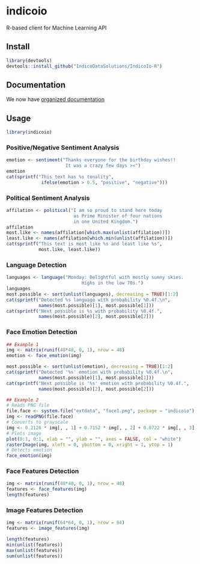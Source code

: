 indicoio
========

R-based client for Machine Learning API

## Install

```r
library(devtools)
devtools::install_github("IndicoDataSolutions/IndicoIo-R")
```

## Documentation
We now have [organized documentation](http://indico.readme.io/v1.0/docs)

## Usage

```r
library(indicoio)
```

### Positive/Negative Sentiment Analysis

```r
emotion <- sentiment("Thanks everyone for the birthday wishes!!
                      It was a crazy few days ><")
emotion
cat(sprintf("This text has %s tonality", 
             ifelse(emotion > 0.5, "positive", "negative")))
```

### Political Sentiment Analysis

```r
affilation <- political("I am so proud to stand here today 
                         as Prime Minister of four nations
                         in one United Kingdom.")
affilation
most.like <- names(affilation[which.max(unlist(affilation))])
least.like <- names(affilation[which.min(unlist(affilation))])
cat(sprintf("This text is most like %s and least like %s", 
            most.like, least.like))

```

### Language Detection

```r
languages <- language("Monday: Delightful with mostly sunny skies.
                            Highs in the low 70s.")
languages
most.possible <- sort(unlist(languages), decreasing = TRUE)[1:2]
cat(sprintf("Detected %s language with probability %0.4f.\n",
            names(most.possible)[1], most.possible[1]))
cat(sprintf("Next possible is %s with probability %0.4f.", 
            names(most.possible)[2], most.possible[2]))
```

### Face Emotion Detection

```r
## Example 1
img <- matrix(runif(48*48, 0, 1), nrow = 48)
emotion <- face_emotion(img)

most.possible <- sort(unlist(emotion), decreasing = TRUE)[1:2]
cat(sprintf("Detected '%s' emotion with probability %0.4f.\n",
            names(most.possible)[1], most.possible[1]))
cat(sprintf("Next possible is '%s' emotion with probability %0.4f.", 
            names(most.possible)[2], most.possible[2]))

## Example 2
# Reads PNG file
file.face <- system.file("extdata", "face1.png", package = "indicoio")
img <- readPNG(file.face)
# Converts to grayscale
img <- 0.2126 * img[, , 1] + 0.7152 * img[, , 2] + 0.0722 * img[, , 3]
# Plots image
plot(0:1, 0:1, xlab = "", ylab = "", axes = FALSE, col = "white")
rasterImage(img, xleft = 0, ybottom = 0, xright = 1, ytop = 1)
# Detects emotion
face_emotion(img)
```

### Face Features Detection

```r
img <- matrix(runif(48*48, 0, 1), nrow = 48)
features <- face_features(img)
length(features)
```

### Image Features Detection

```r
img <- matrix(runif(64*64, 0, 1), nrow = 64)
features <- image_features(img)

length(features)
min(unlist(features))
max(unlist(features))
sum(unlist(features))
```
